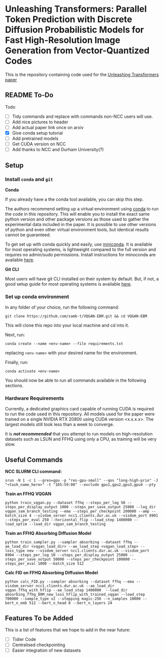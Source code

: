 # Unleashing Transformers: Parallel Token Prediction with Discrete Diffusion Probabilistic Models for Fast High-Resolution Image Generation from Vector-Quantized Codes

This is the repository containing code used for the [Unleashing Transformers paper](www.google.com) 

## README To-Do

Todo
- [ ] Tidy commands and replace with commands non-NCC users will use.
- [ ] Add nice pictures to header
- [ ] Add actual paper link once on arxiv
- [x] Give conda setup tutorial
- [ ] Add pretrained models
- [ ] Get CUDA version on NCC
- [ ] Add thanks to NCC and Durham University(?)

## Setup

### Install `conda` and `git`

**Conda**

If you already have a the conda tool available, you can skip this step.

The authors recommend setting up a virtual environment using [conda](https://docs.conda.io/en/latest/) to run the code in this repository. This will enable you to install the exact same python version and other package versions as those used to gather the experimental data included in the paper. It is possible to use other versions of python and even other virtual environment tools, but identical results cannot be guaranteed.

To get set up with conda quickly and easily, use [miniconda](https://docs.conda.io/en/latest/miniconda.html). It is available for most operating systems, is lightweight compared to the full version and requires no admin/sudo permissions. Install instructions for minoconda are available [here](https://conda.io/projects/conda/en/latest/user-guide/install/index.html).

**Git CLI**

Most users will have git CLI installed on their system by default. But, if not, a good setup guide for most operating systems is available [here](https://git-scm.com/book/en/v2/Getting-Started-Installing-Git).

### Set up conda environment

In any folder of your choice, run the following command:
```
git clone https://github.com/samb-t/VQGAN-EBM.git && cd VQGAN-EBM
```
This will clone this repo into your local machine and cd into it.

Next, run:
```
conda create --name <env-name> --file requirements.txt
```
replacing `<env-name>` with your desired name for the environment. 

Finally, run:

```
conda activate <env-name>
```
You should now be able to run all commands available in the following sections.

### Hardware Requirements

Currently, a dedicated graphics card capable of running CUDA is required to run the code used in this repository. All models used for the paper were trained on a single NVIDIA RTX 2080ti using CUDA version <x.x.x.x>. The largest models still took less than a week to converge. 

It is ***not recommended*** that you attempt to run models on high-resolution datasets such as LSUN and FFHQ using only a CPU, as training will be very slow.  

## Useful Commands

**NCC SLURM CLI command:**

```
srun -N 1 -c 1 --gres=gpu -p "res-gpu-small" --qos "long-high-prio" -J "<task_name_here>" -t "165:59:00" --exclude gpu1,gpu2,gpu3,gpu4 --pty

```
**Train an FFHQ VQGAN**

```
python train_vqgan.py --dataset ffhq --steps_per_log 50 --steps_per_display_output 1000 --steps_per_save_output 25000 --log_dir vqgan_sam_branch_testing --ema --steps_per_checkpoint 200000 --amp --batch_size 4 --visdom_server ncc1.clients.dur.ac.uk --visdom_port 8901 --steps_per_eval 250 --horizontal_flip --load_step 1400000 --load_optim --load_dir vqgan_sam_branch_testing
```

**Train an FFHQ Absorbing Diffusion Model**

```
python train_sampler.py --sampler absorbing --dataset ffhq --ae_load_dir <vqgan_load_dir> --ae_load_step <vqgan_load_step> --loss_type new --visdom_server ncc1.clients.dur.ac.uk --visdom_port 8904 --steps_per_log 10 --steps_per_display_output 25000 --steps_per_save_output 50000 --steps_per_checkpoint 100000 --steps_per_eval 1000 --batch_size 512 
```

**Calc FID on FFHQ Absorbing Diffusion Model**

```
python calc_FID.py --sampler absorbing --dataset ffhq --ema --visdom_server ncc1.clients.dur.ac.uk --ae_load_dir vqgan_ffhq_with_hflip --ae_load_step 1400000  --load_dir absorbing_ffhq_80M_new_loss_hflip_with_trained_vqgan --load_step 700000 --sample_type v2 --stepping magic-256 --n_samples 10000 --bert_n_emb 512 --bert_n_head 8 --bert_n_layers 24
```


## Features To be Added
This is a list of features that we hope to add in the near future:
- [ ] Tidier Code
- [ ] Centralised checkpointing
- [ ] Easier integration of new datasets